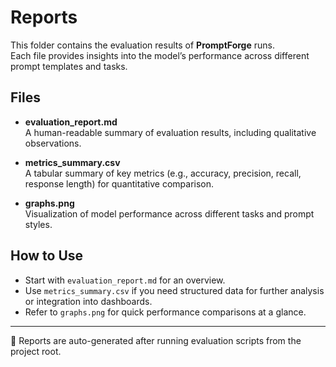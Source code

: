 # Reports

This folder contains the evaluation results of **PromptForge** runs.  
Each file provides insights into the model’s performance across different prompt templates and tasks.

## Files

- **evaluation_report.md**  
  A human-readable summary of evaluation results, including qualitative observations.

- **metrics_summary.csv**  
  A tabular summary of key metrics (e.g., accuracy, precision, recall, response length) for quantitative comparison.

- **graphs.png**  
  Visualization of model performance across different tasks and prompt styles.

## How to Use

- Start with `evaluation_report.md` for an overview.  
- Use `metrics_summary.csv` if you need structured data for further analysis or integration into dashboards.  
- Refer to `graphs.png` for quick performance comparisons at a glance.

---

📌 Reports are auto-generated after running evaluation scripts from the project root.
